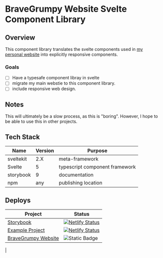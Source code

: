 # BraveGrumpy Website Svelte Component Library

## Overview

This component library translates the svelte components used in [my personal website](https://www.bravegrumpy.com) into explicitly responsive components. 

### Goals

- [ ] Have a typesafe component libray in svelte
- [ ] migrate my main webstie to this component library.
- [ ] include responsive web design.

## Notes 

This will ultimately be a slow process, as this is "boring".  However, I hope to be able to use this in other projects.

## Tech Stack

| Name | Version | Purpose |
| --- | --- | --- |
| sveltekit | 2.X | meta-framework |
| Svelte | 5 | typescript component framework | 
| storybook | 9 | documentation | 
| npm | any | publishing location |


## Deploys

| Project | Status  |
| --- | --- |
| [Storybook](https://boisterous-klepon-e7a8a4.netlify.app/) | [![Netlify Status](https://api.netlify.com/api/v1/badges/400052b1-8564-4062-9ee0-aa0daad4c7c1/deploy-status)](https://app.netlify.com/projects/boisterous-klepon-e7a8a4/deploys)|
| [Example Project](https://bravegrumpy-example.netlify.app) | [![Netlify Status](https://api.netlify.com/api/v1/badges/91639054-5e14-4212-bc43-bbdc3311c342/deploy-status)](https://app.netlify.com/projects/bravegrumpy-example/deploys)|
|[BraveGrumpy Website](https://www.bravegrumpy.com) | ![Static Badge](https://img.shields.io/badge/AWS-Amplify-yellow?logo=git&logoColor=yellow&labelColor=%23270d3e)
|